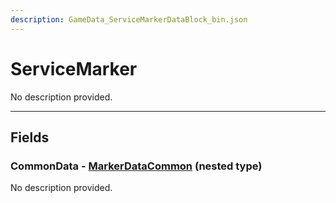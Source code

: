 ```yaml
---
description: GameData_ServiceMarkerDataBlock_bin.json
---
```


# ServiceMarker

No description provided.

***

## Fields

### CommonData - [MarkerDataCommon](../../nested-types/markerdatacommon.md) (nested type)

No description provided.
